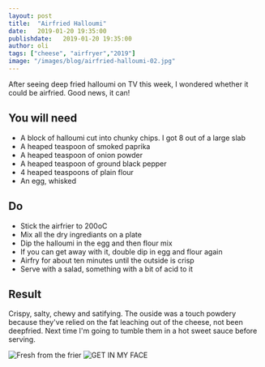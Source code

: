 ```yaml
---
layout: post
title:  "Airfried Halloumi"
date:   2019-01-20 19:35:00
publishdate:   2019-01-20 19:35:00
author: oli
tags: ["cheese", "airfryer","2019"]
image: "/images/blog/airfried-halloumi-02.jpg"
---
```


After seeing deep fried halloumi on TV this week, I wondered whether it could be airfried.  Good news, it can!

## You will need

* A block of halloumi cut into chunky chips.  I got 8 out of a large slab
* A heaped teaspoon of smoked paprika
* A heaped teaspoon of onion powder
* A heaped teaspoon of ground black pepper
* 4 heaped teaspoons of plain flour
* An egg, whisked


## Do

* Stick the airfrier to 200oC
* Mix all the dry ingrediants on a plate
* Dip the halloumi in the egg and then flour mix
* If you can get away with it, double dip in egg and flour again
* Airfry for about ten minutes until the outside is crisp
* Serve with a salad, something with a bit of acid to it

## Result

Crispy, salty, chewy and satifying.  The ouside was a touch powdery because they've relied on the fat leaching out of the cheese, not been deepfried.  Next time I'm going to tumble them in a hot sweet sauce before serving.

![Fresh from the frier](/images/blog/airfried-halloumi-01.jpg)
![GET IN MY FACE](/images/blog/airfried-halloumi-02.jpg)
